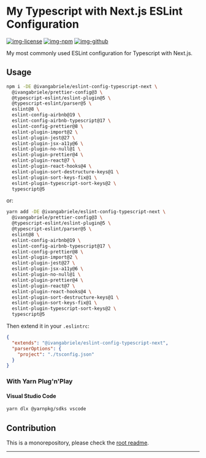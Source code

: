 # My Typescript with Next.js ESLint Configuration

[![img-license]][lnk-license] [![img-npm]][lnk-npm] [![img-github]][lnk-github]

My most commonly used ESLint configuration for Typescript with Next.js.

## Usage

```sh
npm i -DE @ivangabriele/eslint-config-typescript-next \
  @ivangabriele/prettier-config@3 \
  @typescript-eslint/eslint-plugin@5 \
  @typescript-eslint/parser@5 \
  eslint@8 \
  eslint-config-airbnb@19 \
  eslint-config-airbnb-typescript@17 \
  eslint-config-prettier@8 \
  eslint-plugin-import@2 \
  eslint-plugin-jest@27 \
  eslint-plugin-jsx-a11y@6 \
  eslint-plugin-no-null@1 \
  eslint-plugin-prettier@4 \
  eslint-plugin-react@7 \
  eslint-plugin-react-hooks@4 \
  eslint-plugin-sort-destructure-keys@1 \
  eslint-plugin-sort-keys-fix@1 \
  eslint-plugin-typescript-sort-keys@2 \
  typescript@5
```

or:

```sh
yarn add -DE @ivangabriele/eslint-config-typescript-next \
  @ivangabriele/prettier-config@3 \
  @typescript-eslint/eslint-plugin@5 \
  @typescript-eslint/parser@5 \
  eslint@8 \
  eslint-config-airbnb@19 \
  eslint-config-airbnb-typescript@17 \
  eslint-config-prettier@8 \
  eslint-plugin-import@2 \
  eslint-plugin-jest@27 \
  eslint-plugin-jsx-a11y@6 \
  eslint-plugin-no-null@1 \
  eslint-plugin-prettier@4 \
  eslint-plugin-react@7 \
  eslint-plugin-react-hooks@4 \
  eslint-plugin-sort-destructure-keys@1 \
  eslint-plugin-sort-keys-fix@1 \
  eslint-plugin-typescript-sort-keys@2 \
  typescript@5
```

Then extend it in your `.eslintrc`:

```json
{
  "extends": "@ivangabriele/eslint-config-typescript-next",
  "parserOptions": {
    "project": "./tsconfig.json"
  }
}
```

### With Yarn Plug'n'Play

#### Visual Studio Code

```sh
yarn dlx @yarnpkg/sdks vscode
```

## Contribution

This is a monorepository, please check the [root readme][lnk-contribution].

---

[img-github]: https://img.shields.io/github/actions/workflow/status/ivangabriele/eslint-config/test-and-publish.yml?branch=main&style=flat-square
[img-license]: https://img.shields.io/github/license/ivangabriele/eslint-config?style=flat-square
[img-npm]: https://img.shields.io/npm/v/@ivangabriele/eslint-config-typescript-next?style=flat-square
[lnk-github]: https://github.com/ivangabriele/eslint-config/actions?query=branch%3Amain++
[lnk-license]: https://github.com/ivangabriele/eslint-config/blob/main/packages/typescript-next/LICENSE
[lnk-npm]: https://www.npmjs.com/package/@ivangabriele/eslint-config-typescript-next
[lnk-contribution]: https://github.com/ivangabriele/eslint-config#contribution
